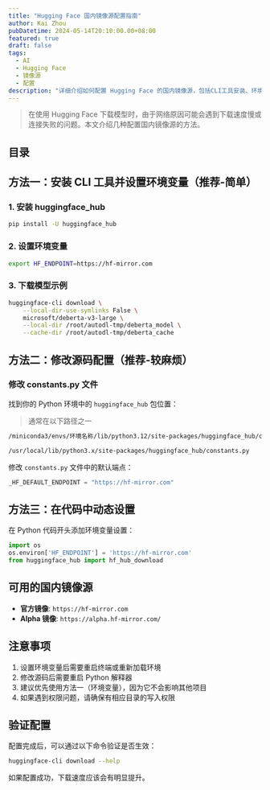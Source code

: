 ```yaml
---
title: "Hugging Face 国内镜像源配置指南"
author: Kai Zhou
pubDatetime: 2024-05-14T20:10:00.00+08:00
featured: true
draft: false
tags:
  - AI
  - Hugging Face
  - 镜像源
  - 配置
description: "详细介绍如何配置 Hugging Face 的国内镜像源，包括CLI工具安装、环境变量设置、源码修改等多种方法"
---
```


> 在使用 Hugging Face 下载模型时，由于网络原因可能会遇到下载速度慢或连接失败的问题。本文介绍几种配置国内镜像源的方法。

## 目录

## 方法一：安装 CLI 工具并设置环境变量（推荐-简单）

### 1. 安装 huggingface_hub

```bash
pip install -U huggingface_hub
```

### 2. 设置环境变量

```bash
export HF_ENDPOINT=https://hf-mirror.com
```

### 3. 下载模型示例

```bash
huggingface-cli download \
    --local-dir-use-symlinks False \
    microsoft/deberta-v3-large \
    --local-dir /root/autodl-tmp/deberta_model \
    --cache-dir /root/autodl-tmp/deberta_cache
```

## 方法二：修改源码配置（推荐-较麻烦）

### 修改 constants.py 文件

找到你的 Python 环境中的 `huggingface_hub` 包位置：
> 通常在以下路径之一
```bash
/miniconda3/envs/环境名称/lib/python3.12/site-packages/huggingface_hub/constants.py
```
```bash
/usr/local/lib/python3.x/site-packages/huggingface_hub/constants.py
```

修改 `constants.py` 文件中的默认端点：

```python
_HF_DEFAULT_ENDPOINT = "https://hf-mirror.com"
```

## 方法三：在代码中动态设置

在 Python 代码开头添加环境变量设置：

```python
import os
os.environ['HF_ENDPOINT'] = 'https://hf-mirror.com'
from huggingface_hub import hf_hub_download
```

## 可用的国内镜像源

- **官方镜像**: `https://hf-mirror.com`
- **Alpha 镜像**: `https://alpha.hf-mirror.com/`

## 注意事项

1. 设置环境变量后需要重启终端或重新加载环境
2. 修改源码后需要重启 Python 解释器
3. 建议优先使用方法一（环境变量），因为它不会影响其他项目
4. 如果遇到权限问题，请确保有相应目录的写入权限

## 验证配置

配置完成后，可以通过以下命令验证是否生效：

```bash
huggingface-cli download --help
```

如果配置成功，下载速度应该会有明显提升。
